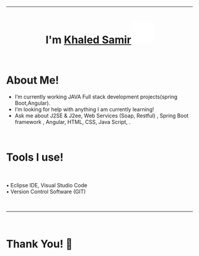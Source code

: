 
<hr>
<h1 align="center">I'm <a href="https://github.com/Aryagm">Khaled Samir<a><img src="https://github.com/Kathryn-Jie/Kathryn-Jie/blob/main/wave.gif" width="60px"/></h1>
<Br>
<h1>About Me! </h1>

 

-  I’m currently working JAVA Full stack development projects(spring Boot,Angular). 
- I’m looking for help with anything I am currently learning! 
-  Ask me about	J2SE & J2ee,	Web Services (Soap, Restful) ,	Spring Boot framework , 	Angular, HTML, CSS, Java Script, . 


  



  

  
  

<Br>
<h1>Tools I use! </h1>
<Br>

   •	Eclipse IDE, Visual Studio Code
  <Br>
   •	Version Control Software (GIT)
 


<Br>
<hr>
<Br>
<h1>Thank You! 🤵 </h1>
<Br>

 
